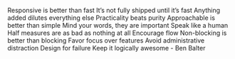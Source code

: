 

Responsive is better than fast
It’s not fully shipped until it’s fast
Anything added dilutes everything else
Practicality beats purity
Approachable is better than simple
Mind your words, they are important
Speak like a human
Half measures are as bad as nothing at all
Encourage flow
Non-blocking is better than blocking
Favor focus over features
Avoid administrative distraction
Design for failure
Keep it logically awesome
                                 - Ben Balter
